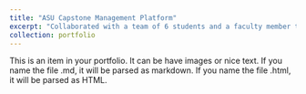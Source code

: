 ```yaml
---
title: "ASU Capstone Management Platform"
excerpt: "Collaborated with a team of 6 students and a faculty member to develop and deploy a CS/CSE Capstone platform used by 400+ students, 5 + sponsors, and faculty to manage project proposals, seminar submissions, and student assignments. <br/><img src='/images/capstone_homepage.png'>"
collection: portfolio
---
```


This is an item in your portfolio. It can be have images or nice text. If you name the file .md, it will be parsed as markdown. If you name the file .html, it will be parsed as HTML. 

